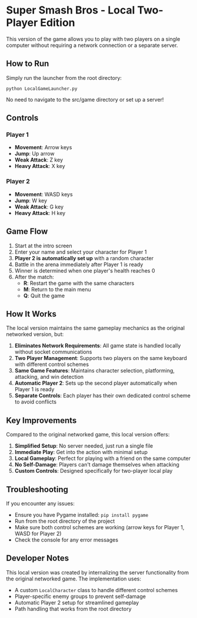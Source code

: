 # Super Smash Bros - Local Two-Player Edition

This version of the game allows you to play with two players on a single computer without requiring a network connection or a separate server.

## How to Run

Simply run the launcher from the root directory:
```
python LocalGameLauncher.py
```

No need to navigate to the src/game directory or set up a server!

## Controls

### Player 1
- **Movement**: Arrow keys
- **Jump**: Up arrow
- **Weak Attack**: Z key
- **Heavy Attack**: X key

### Player 2 
- **Movement**: WASD keys
- **Jump**: W key
- **Weak Attack**: G key
- **Heavy Attack**: H key

## Game Flow

1. Start at the intro screen
2. Enter your name and select your character for Player 1
3. **Player 2 is automatically set up** with a random character
4. Battle in the arena immediately after Player 1 is ready
5. Winner is determined when one player's health reaches 0
6. After the match:
   - **R**: Restart the game with the same characters
   - **M**: Return to the main menu
   - **Q**: Quit the game

## How It Works

The local version maintains the same gameplay mechanics as the original networked version, but:

1. **Eliminates Network Requirements**: All game state is handled locally without socket communications
2. **Two Player Management**: Supports two players on the same keyboard with different control schemes
3. **Same Game Features**: Maintains character selection, platforming, attacking, and win detection
4. **Automatic Player 2**: Sets up the second player automatically when Player 1 is ready
5. **Separate Controls**: Each player has their own dedicated control scheme to avoid conflicts

## Key Improvements

Compared to the original networked game, this local version offers:

1. **Simplified Setup**: No server needed, just run a single file
2. **Immediate Play**: Get into the action with minimal setup
3. **Local Gameplay**: Perfect for playing with a friend on the same computer
4. **No Self-Damage**: Players can't damage themselves when attacking
5. **Custom Controls**: Designed specifically for two-player local play

## Troubleshooting

If you encounter any issues:

- Ensure you have Pygame installed: `pip install pygame`
- Run from the root directory of the project
- Make sure both control schemes are working (arrow keys for Player 1, WASD for Player 2)
- Check the console for any error messages

## Developer Notes

This local version was created by internalizing the server functionality from the original networked game. The implementation uses:

- A custom `LocalCharacter` class to handle different control schemes
- Player-specific enemy groups to prevent self-damage
- Automatic Player 2 setup for streamlined gameplay
- Path handling that works from the root directory 